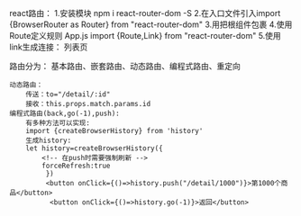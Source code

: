 react路由：
    1.安装模块 npm i react-router-dom -S
    2.在入口文件引入import {BrowserRouter as Router} from "react-router-dom"
    3.用<Router></Router>把根组件包裹
    4.使用Route定义规则 App.js
        import {Route,Link} from "react-router-dom"
        <Route path="/" exact component={Home}></Route>
        <Route path="/list" component={List}></Route>
    5.使用link生成连接：
        <Link to="/list">列表页</Link>

路由分为：
    基本路由、嵌套路由、动态路由、编程式路由、重定向
    
    动态路由：
        传送：to="/detail/:id"
        接收：this.props.match.params.id
    编程式路由(back,go(-1),push):
        有多种方法可以实现:
        import {createBrowserHistory} from 'history'
        生成history:
        let history=createBrowserHistory({
            <!-- 在push时需要强制刷新 -->
            forceRefresh:true
             })
             <button onClick={()=>history.push("/detail/1000")}>第1000个商品</button>
              <button onClick={()=>history.go(-1)}>返回</button>
       
        